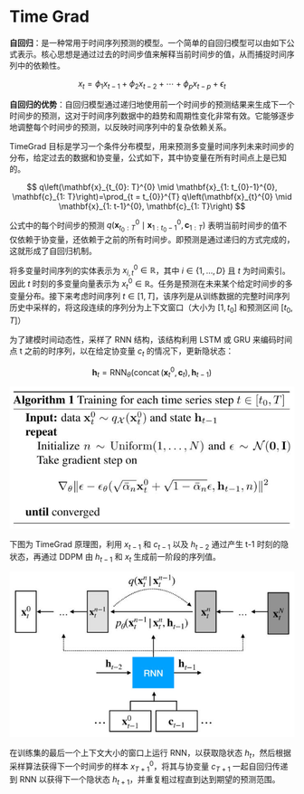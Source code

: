 # Time Grad

**自回归**：是一种常用于时间序列预测的模型。一个简单的自回归模型可以由如下公式表示。核心思想是通过过去的时间步值来解释当前时间步的值，从而捕捉时间序列中的依赖性。

$$
x_{t}=\phi_{1} x_{t-1}+\phi_{2} x_{t-2}+\cdots+\phi_{p} x_{t-p}+\epsilon_{t}
$$


**自回归的优势**：自回归模型通过递归地使用前一个时间步的预测结果来生成下一个时间步的预测，这对于时间序列数据中的趋势和周期性变化非常有效。它能够逐步地调整每个时间步的预测，以反映时间序列中的复杂依赖关系。

TimeGrad 目标是学习一个条件分布模型，用来预测多变量时间序列未来时间步的分布，给定过去的数据和协变量，公式如下，其中协变量在所有时间点上是已知的。

$$
q\left(\mathbf{x}_{t_{0}: T}^{0} \mid \mathbf{x}_{1: t_{0}-1}^{0}, \mathbf{c}_{1: T}\right)=\prod_{t = t_{0}}^{T} q\left(\mathbf{x}_{t}^{0} \mid \mathbf{x}_{1: t-1}^{0}, \mathbf{c}_{1: T}\right)
$$

公式中的每个时间步的预测 $q\left(\mathbf{x}_{t_{0}: T}^{0} \mid \mathbf{x}_{1: t_{0}-1}^{0}, \mathbf{c}_{1: T}\right)$ 表明当前时间步的值不仅依赖于协变量，还依赖于之前的所有时间步。即预测是通过递归的方式完成的，这就形成了自回归机制。

将多变量时间序列的实体表示为 $x_{i, t}^{0} \in \mathbb{R}$，其中 $i \in\{1, \ldots, D\}$ 且 $t$ 为时间索引。因此 $t$ 时刻的多变量向量表示为 $x_t^{0} \in \mathbb{R}$。任务是预测在未来某个给定时间步的多变量分布。接下来考虑时间序列 $t \in [1, T]$，该序列是从训练数据的完整时间序列历史中采样的，将这段连续的序列分为上下文窗口（大小为 $[1,t_0]$ 和预测区间 $[t_0,T]$）

为了建模时间动态性，采样了 RNN 结构，该结构利用 LSTM 或 GRU 来编码时间点 t 之前的时序列，以在给定协变量 $c_t$ 的情况下，更新隐状态：

$$
\mathbf{h}_{t}=\operatorname{RNN}_{\theta}\left(\operatorname{concat}\left(\mathbf{x}_{t}^{0}, \mathbf{c}_{t}\right), \mathbf{h}_{t-1}\right)
$$

![Forward](images/Time%20Grad%20forward.jpg)

下图为 TimeGrad 原理图，利用 $x_{t-1}$ 和 $c_{t-1}$ 以及 $h_{t-2}$ 通过产生 t-1 时刻的隐状态，再通过 DDPM 由 $h_{t-1}$ 和 $x_t$ 生成前一阶段的序列值。

![time Grad](images/Time%20Grad.jpg)

在训练集的最后一个上下文大小的窗口上运行 RNN，以获取隐状态 $h_t$，然后根据采样算法获得下一个时间步的样本 $x^0_{T+1}$，将其与协变量 $c_{T+1}$ 一起自回归传递到 RNN 以获得下一个隐状态 $h_{t+1}$，并重复粗过程直到达到期望的预测范围。